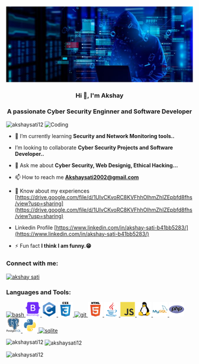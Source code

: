 ![logo](https://github.com/akshaysati12/akshaysati12/blob/main/bacgrounddd.jpg)
<h3 align="center">Hi 👋, I'm Akshay</h3>
<h3 align="center">A passionate Cyber Security Enginner and Software Developer </h3>
<img align="right" alt="Coding" width="400" src="https://camo.githubusercontent.com/a891d7d5917bebbdfcedb02348ab06be64822b69e8d1cfdad45e6dc5279f6ca7/68747470733a2f2f6d656469612e74656e6f722e636f6d2f7a7a6e746d325f3942336741414141432f6861636b65722e676966">

<p align="left"> <img src="https://komarev.com/ghpvc/?username=akshaysati12&label=Profile%20views&color=0e75b6&style=flat" alt="akshaysati12" /> </p>

- 🌱 I’m currently learning **Security and Network Monitoring tools..**

- I’m looking to collaborate **Cyber Security Projects and Software Developer..**

- 💬 Ask me about **Cyber Security, Web Designig, Ethical Hacking...**

- 📫 How to reach me **Akshaysati2002@gmail.com**

- 📄 Know about my experiences [https://drive.google.com/file/d/1UlvCKvoRC8KVFhhOlhmZhIZEpbfd8fhs/view?usp=sharing](https://drive.google.com/file/d/1UlvCKvoRC8KVFhhOlhmZhIZEpbfd8fhs/view?usp=sharing)

- Linkedin Profile [https://www.linkedin.com/in/akshay-sati-b41bb5283/](https://www.linkedin.com/in/akshay-sati-b41bb5283/)

- ⚡ Fun fact **I think I am funny.😁**

<h3 align="left">Connect with me:</h3>
<p align="left">
<a href="https://linkedin.com/in/akshay sati" target="blank"><img align="center" src="https://raw.githubusercontent.com/rahuldkjain/github-profile-readme-generator/master/src/images/icons/Social/linked-in-alt.svg" alt="akshay sati" height="30" width="40" /></a>
</p>

<h3 align="left">Languages and Tools:</h3>
<p align="left"> <a href="https://www.gnu.org/software/bash/" target="_blank" rel="noreferrer"> <img src="https://www.vectorlogo.zone/logos/gnu_bash/gnu_bash-icon.svg" alt="bash" width="40" height="40"/> </a> <a href="https://getbootstrap.com" target="_blank" rel="noreferrer"> <img src="https://raw.githubusercontent.com/devicons/devicon/master/icons/bootstrap/bootstrap-plain-wordmark.svg" alt="bootstrap" width="40" height="40"/> </a> <a href="https://www.cprogramming.com/" target="_blank" rel="noreferrer"> <img src="https://raw.githubusercontent.com/devicons/devicon/master/icons/c/c-original.svg" alt="c" width="40" height="40"/> </a> <a href="https://www.w3schools.com/css/" target="_blank" rel="noreferrer"> <img src="https://raw.githubusercontent.com/devicons/devicon/master/icons/css3/css3-original-wordmark.svg" alt="css3" width="40" height="40"/> </a> <a href="https://git-scm.com/" target="_blank" rel="noreferrer"> <img src="https://www.vectorlogo.zone/logos/git-scm/git-scm-icon.svg" alt="git" width="40" height="40"/> </a> <a href="https://www.w3.org/html/" target="_blank" rel="noreferrer"> <img src="https://raw.githubusercontent.com/devicons/devicon/master/icons/html5/html5-original-wordmark.svg" alt="html5" width="40" height="40"/> </a> <a href="https://www.java.com" target="_blank" rel="noreferrer"> <img src="https://raw.githubusercontent.com/devicons/devicon/master/icons/java/java-original.svg" alt="java" width="40" height="40"/> </a> <a href="https://developer.mozilla.org/en-US/docs/Web/JavaScript" target="_blank" rel="noreferrer"> <img src="https://raw.githubusercontent.com/devicons/devicon/master/icons/javascript/javascript-original.svg" alt="javascript" width="40" height="40"/> </a> <a href="https://www.linux.org/" target="_blank" rel="noreferrer"> <img src="https://raw.githubusercontent.com/devicons/devicon/master/icons/linux/linux-original.svg" alt="linux" width="40" height="40"/> </a> <a href="https://www.mysql.com/" target="_blank" rel="noreferrer"> <img src="https://raw.githubusercontent.com/devicons/devicon/master/icons/mysql/mysql-original-wordmark.svg" alt="mysql" width="40" height="40"/> </a> <a href="https://www.php.net" target="_blank" rel="noreferrer"> <img src="https://raw.githubusercontent.com/devicons/devicon/master/icons/php/php-original.svg" alt="php" width="40" height="40"/> </a> <a href="https://www.postgresql.org" target="_blank" rel="noreferrer"> <img src="https://raw.githubusercontent.com/devicons/devicon/master/icons/postgresql/postgresql-original-wordmark.svg" alt="postgresql" width="40" height="40"/> </a> <a href="https://www.python.org" target="_blank" rel="noreferrer"> <img src="https://raw.githubusercontent.com/devicons/devicon/master/icons/python/python-original.svg" alt="python" width="40" height="40"/> </a> <a href="https://www.sqlite.org/" target="_blank" rel="noreferrer"> <img src="https://www.vectorlogo.zone/logos/sqlite/sqlite-icon.svg" alt="sqlite" width="40" height="40"/> </a> </p>

<p><img align="left" src="https://github-readme-stats.vercel.app/api/top-langs?username=akshaysati12&show_icons=true&locale=en&layout=compact" alt="akshaysati12" /></p>

<p>&nbsp;<img align="center" src="https://github-readme-stats.vercel.app/api?username=akshaysati12&show_icons=true&locale=en" alt="akshaysati12" /></p>

<p><img align="center" src="https://github-readme-streak-stats.herokuapp.com/?user=akshaysati12&" alt="akshaysati12" /></p>
